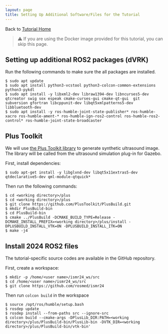 ```yaml
---
layout: page
title: Setting Up Additional Software/Files for the Tutorial 
---
```

Back to [Tutorial Home](index)

> :warning: If you are using the Docker image provided for this tutorial, you can skip this page. 

Setting up additional ROS2 packages (dVRK)
------------------------------------------

Run the following commands to make sure the all packages are installed.

~~~~
$ sudo apt update
$ sudo apt install python3-vcstool python3-colcon-common-extensions python3-pykdl
$ sudo apt install -y libxml2-dev libraw1394-dev libncurses5-dev qtcreator swig sox espeak cmake-curses-gui cmake-qt-gui  git subversion gfortran libcppunit-dev libqt5xmlpatterns5-dev libbluetooth-dev
$ sudo apt install -y ros-humble-joint-state-publisher* ros-humble-xacro ros-humble-ament-* ros-humble-ign-ros2-control ros-humble-ros2-control* ros-humble-joint-state-broadcaster
~~~~


Plus Toolkit
------------

We will use [the Plus Toolkit library](https://plustoolkit.github.io) to generate synthetic ultrasound image. The library will be called from the ultrasound simulation plug-in for Gazebo.

First, install dependencies:
~~~~
$ sudo apt-get install -y libglvnd-dev libqt5x11extras5-dev qtdeclarative5-dev qml-module-qtquick*
~~~~

Then run the following commands:

~~~~
$ cd <working directory>/plus
$ cd <working directory>/plus
$ git clone https://github.com/PlusToolkit/PlusBuild.git
$ mkdir PlusBuild-bin 
$ cd PlusBuild-bin
$ cmake ../PlusBuild -DCMAKE_BUILD_TYPE=Release -DCMAKE_INSTALL_PREFIX=<working directory>/plus/install -DPLUSBUILD_INSTALL_VTK=ON -DPLUSBUILD_INSTALL_ITK=ON 
$ make -j4
~~~~


Install 2024 ROS2 files
---------------------

The tutorial-specific source codes are available in the GitHub repository. 

First, create a workspace: 

~~~~
$ mkdir -p /home/<user name>/ismr24_ws/src
$ cd /home/<user name>/ismr24_ws/src
$ git clone https://github.com/rosmed/ismr24
~~~~

Then run `colcon build` in the workspace

~~~~
$ source /opt/ros/humble/setup.bash
$ rosdep update
$ rosdep install --from-paths src --ignore-src
$ colcon build --cmake-args -DPlusLib_DIR:PATH=<working directory>/plus/PlusBuild-bin/PlusLib-bin -DVTK_DIR=<working directory>/plus/PlusBuild-bin/vtk-bin'
~~~~


